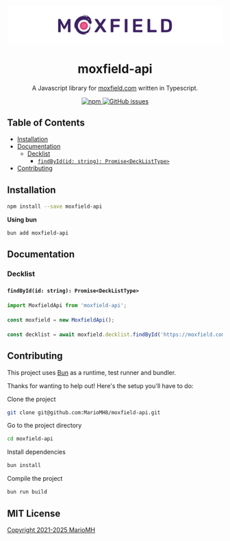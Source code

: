 ![banner.png](.idea%2Fbanner.png)

<h1 align="center">
  moxfield-api
</h1>

<p align="center">
  A Javascript library for <a href='https://moxfield.com' target='_blank'>moxfield.com</a> written in Typescript.
</p>

<p align="center">
    <a href="https://www.npmjs.com/package/moxfield-api" rel="nofollow">
        <img src="https://img.shields.io/npm/v/moxfield-api?style=flat-square" alt="npm" style="max-width: 100%;">
    </a>
    <a href="https://github.com/MarioMH8/moxfield-api">
        <img src="https://img.shields.io/github/issues/mariomh8/moxfield-api?style=flat-square" alt="GitHub issues" style="max-width: 100%;">
    </a>
</p>

## Table of Contents

- [Installation](#installation)
- [Documentation](#documentation)
    - [Decklist](#decklist)
        - [`findById(id: string): Promise<DeckListType>`](#findbyidid-string-promisedecklisttype)
- [Contributing](#contributing)

## Installation

```bash
npm install --save moxfield-api
```

**Using bun**

```bash
bun add moxfield-api
```

## Documentation

### Decklist

#### `findById(id: string): Promise<DeckListType>`

```typescript
import MoxfieldApi from 'moxfield-api';

const moxfield = new MoxfieldApi();

const decklist = await moxfield.decklist.findById('https://moxfield.com/decks/oEWXWHM5eEGMmopExLWRCA'); // OR oEWXWHM5eEGMmopExLWRCA

```

## Contributing

This project uses [Bun](https://bun.sh) as a runtime, test runner and bundler.

Thanks for wanting to help out! Here's the setup you'll have to do:

Clone the project

```bash
git clone git@github.com:MarioMH8/moxfield-api.git
```

Go to the project directory

```bash
cd moxfield-api
```

Install dependencies

```bash
bun install
```

Compile the project

```bash
bun run build
```

## MIT License

[Copyright 2021-2025 MarioMH](./LICENSE)
